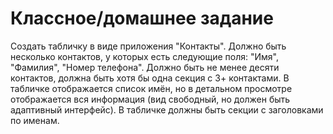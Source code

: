 # Классное/домашнее задание
 
Создать табличку в виде приложения "Контакты". Должно быть несколько контактов, у которых есть следующие поля: "Имя", "Фамилия", "Номер телефона".
Должно быть не менее десяти контактов, должна быть хотя бы одна секция с 3+ контактами.
В табличке отображается список имён, но в детальном просмотре отображается вся информация (вид свободный, но должен быть адаптивный интерфейс).
В табличке должны быть секции с заголовками по именам.